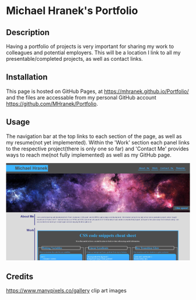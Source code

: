 # Michael Hranek's Portfolio

## Description
Having a portfolio of projects is very important for sharing my work to colleagues and potential employers. This will be a location I link to all my presentable/completed projects, as well as contact links.

## Installation
This page is hosted on GitHub Pages, at https://mhranek.github.io/Portfolio/ and the files are accessable from my personal GitHub account https://github.com/MHranek/Portfolio.

## Usage
The navigation bar at the top links to each section of the page, as well as my resume(not yet implemented). Within the 'Work' section each panel links to the respective project(there is only one so far) and 'Contact Me' provides ways to reach me(not fully implemented) as well as my GitHub page.

![Screenshot of portfolio](./assets/images/portfolio_image.jpg)

## Credits
https://www.manypixels.co/gallery clip art images